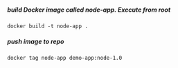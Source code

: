 ##### build Docker image called node-app. Execute from root

    docker build -t node-app .
    
##### push image to repo 

    docker tag node-app demo-app:node-1.0
